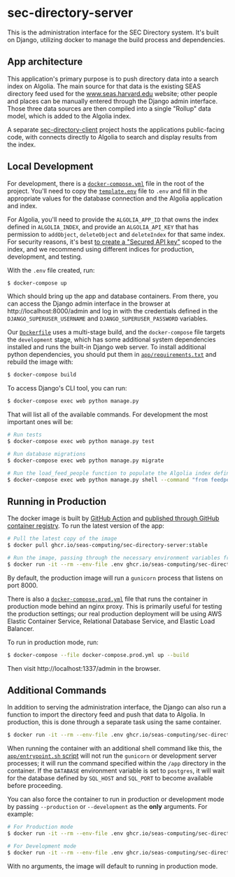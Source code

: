 # sec-directory-server

This is the administration interface for the SEC Directory system. It's built on Django, utilizing docker to manage the build process and dependencies.

## App architecture

This application's primary purpose is to push directory data into a search index on Algolia. The main source for that data is the existing SEAS directory feed used for the www.seas.harvard.edu website; other people and places can be manually entered through the Django admin interface. Those three data sources are then compiled into a single "Rollup" data model, which is added to the Algolia index.

A separate [sec-directory-client][client] project hosts the applications public-facing code, with connects directly to Algolia to search and display results from the index.

## Local Development

For development, there is a [`docker-compose.yml`](docker-compose.yml) file in the root of the project. You'll need to copy the [`template.env`](template.env) file to `.env` and fill in the appropriate values for the database connection and the Algolia application and index.

For Algolia, you'll need to provide the `ALGOLIA_APP_ID` that owns the index defined in `ALGOLIA_INDEX`, and provide an `ALGOLIA_API_KEY` that has permission to `addObject`, `deleteObject` and `deleteIndex` for that same index. For security reasons, it's best [to create a "Secured API key"][api-key] scoped to the index, and we recommend using different indices for production, development, and testing.

With the `.env` file created, run:

```sh
$ docker-compose up
```

Which should bring up the app and database containers. From there, you can access the Django admin interface in the browser at http://localhost:8000/admin and log in with the credentials defined in the `DJANGO_SUPERUSER_USERNAME` and `DJANGO_SUPERUSER_PASSWORD` variables.

Our [`Dockerfile`](app/Dockerfile) uses a multi-stage build, and the `docker-compose` file targets the `development` stage, which has some additional system dependencies installed and runs the built-in Django web server. To install additional python dependencies, you should put them in [`app/requirements.txt`](app/requirements.txt) and rebuild the image with:

```sh
$ docker-compose build
```

To access Django's CLI tool, you can run:

```sh
$ docker-compose exec web python manage.py
```

That will list all of the available commands. For development the most important ones will be:

```sh
# Run tests
$ docker-compose exec web python manage.py test

# Run database migrations
$ docker-compose exec web python manage.py migrate

# Run the load_feed_people function to populate the Algolia index defined in ALGOLIA_INDEX
$ docker-compose exec web python manage.py shell --command "from feedperson.utils import load_feed_people; load_feed_people()"
```

## Running in Production

The docker image is built by [GitHub Action][actions] and [published through GitHub container registry][package]. To run the latest version of the app:

```sh
# Pull the latest copy of the image
$ docker pull ghcr.io/seas-computing/sec-directory-server:stable

# Run the image, passing through the necessary environment variables from our .env file
$ docker run -it --rm --env-file .env ghcr.io/seas-computing/sec-directory-server:stable
```

By default, the production image will run a `gunicorn` process that listens on port 8000.

There is also a [`docker-compose.prod.yml`](docker-compose.prod.yml) file that runs the container in production mode behind an nginx proxy. This is primarily useful for testing the production settings; our real production deployment will be using AWS Elastic Container Service, Relational Database Service, and Elastic Load Balancer.

To run in production mode, run:

```sh
$ docker-compose --file docker-compose.prod.yml up --build
```

Then visit http://localhost:1337/admin in the browser.

## Additional Commands

In addition to serving the administration interface, the Django can also run a function to import the directory feed and push that data to Algolia. In production, this is done through a separate task using the same container.

```sh
$ docker run -it --rm --env-file .env ghcr.io/seas-computing/sec-directory-server:stable python manage.py shell --command "from feedperson.utils import load_feed_people; load_feed_people()"
```

When running the container with an additional shell command like this, the [`app/entrypoint.sh` script](app/entrypoint.sh) will not run the `gunicorn` or development server processes; it will run the command specified within the `/app` directory in the container. If the `DATABASE` environment variable is set to `postgres`, it will wait for the database defined by `SQL_HOST` and `SQL_PORT` to become available before proceeding.

You can also force the container to run in production or development mode by passing `--production` or `--development` as the **only** arguments. For example:

```sh
# For Production mode
$ docker run -it --rm --env-file .env ghcr.io/seas-computing/sec-directory-server:stable --production

# For Development mode
$ docker run -it --rm --env-file .env ghcr.io/seas-computing/sec-directory-server:stable --development
```

With no arguments, the image will default to running in production mode.

[client]: https://github.com/seas-computing/sec-directory-client
[api-key]: https://www.algolia.com/doc/guides/security/api-keys/#secured-api-keys
[actions]: https://github.com/seas-computing/sec-directory-server/actions
[package]: https://github.com/seas-computing/sec-directory-server/pkgs/container/sec-directory-server
